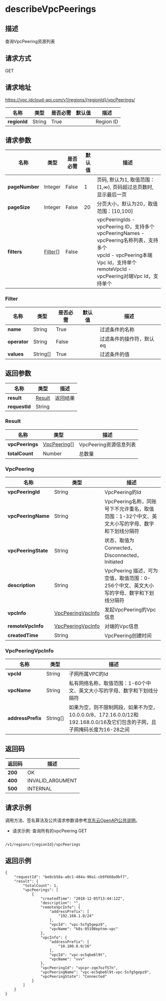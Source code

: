 # describeVpcPeerings


## 描述
查询VpcPeering资源列表

## 请求方式
GET

## 请求地址
https://vpc.jdcloud-api.com/v1/regions/{regionId}/vpcPeerings/

|名称|类型|是否必需|默认值|描述|
|---|---|---|---|---|
|**regionId**|String|True| |Region ID|

## 请求参数
|名称|类型|是否必需|默认值|描述|
|---|---|---|---|---|
|**pageNumber**|Integer|False|1|页码, 默认为1, 取值范围：[1,∞), 页码超过总页数时, 显示最后一页|
|**pageSize**|Integer|False|20|分页大小，默认为20，取值范围：[10,100]|
|**filters**|[Filter[]](#user-content-filter)|False| |vpcPeeringIds - vpcPeering ID，支持多个<br>vpcPeeringNames - vpcPeering名称列表，支持多个<br>vpcId	- vpcPeering本端Vpc Id，支持单个<br>remoteVpcId - vpcPeering对端Vpc Id，支持单个<br>|

### <div id="user-content-filter">Filter</div>
|名称|类型|是否必需|默认值|描述|
|---|---|---|---|---|
|**name**|String|True| |过滤条件的名称|
|**operator**|String|False| |过滤条件的操作符，默认eq|
|**values**|String[]|True| |过滤条件的值|

## 返回参数
|名称|类型|描述|
|---|---|---|
|**result**|[Result](#user-content-result)|返回结果|
|**requestId**|String| |

### <div id="user-content-result">Result</div>
|名称|类型|描述|
|---|---|---|
|**vpcPeerings**|[VpcPeering[]](#user-content-vpcpeering)|VpcPeering资源信息列表|
|**totalCount**|Number|总数量|
### <div id="user-content-vpcpeering">VpcPeering</div>
|名称|类型|描述|
|---|---|---|
|**vpcPeeringId**|String|VpcPeering的Id|
|**vpcPeeringName**|String|VpcPeering名称，同账号下不允许重名，取值范围：1-32个中文、英文大小写的字母、数字和下划线分隔符|
|**vpcPeeringState**|String|状态，取值为Connected，Disconnected，Initiated|
|**description**|String|VpcPeering 描述，可为空值，取值范围：0-256个中文、英文大小写的字母、数字和下划线分隔符|
|**vpcInfo**|[VpcPeeringVpcInfo](#user-content-vpcpeeringvpcinfo)|发起VpcPeering的Vpc信息|
|**remoteVpcInfo**|[VpcPeeringVpcInfo](#user-content-vpcpeeringvpcinfo)|对端的Vpc信息|
|**createdTime**|String|VpcPeering创建时间|
### <div id="user-content-vpcpeeringvpcinfo">VpcPeeringVpcInfo</div>
|名称|类型|描述|
|---|---|---|
|**vpcId**|String|子网所属VPC的Id|
|**vpcName**|String|私有网络名称，取值范围：1-60个中文、英文大小写的字母、数字和下划线分隔符|
|**addressPrefix**|String[]|如果为空，则不限制网段，如果不为空，10.0.0.0/8、172.16.0.0/12和192.168.0.0/16及它们包含的子网，且子网掩码长度为16-28之间|

## 返回码
|返回码|描述|
|---|---|
|**200**|OK|
|**400**|INVALID_ARGUMENT|
|**500**|INTERNAL|

## 请求示例
调用方法、签名算法及公共请求参数请参考[京东云OpenAPI公共说明](https://docs.jdcloud.com/common-declaration/api/introduction)。
- 请求示例: 查询所有的vpcPeering
GET
```

/v1/regions/{regionId}/vpcPeerings

```

## 返回示例
```
{
    "requestId": "be0cb58a-a0c1-484a-90a1-cb9f660a9bf7", 
    "result": {
        "totalCount": 1, 
        "vpcPeerings": [
            {
                "createdTime": "2018-12-05T13:44:12Z", 
                "description": "", 
                "remoteVpcInfo": {
                    "addressPrefix": [
                        "192.168.1.0/24"
                    ], 
                    "vpcId": "vpc-5sfg5gepz9", 
                    "vpcName": "k8s-05198eptnm-vpc"
                }, 
                "vpcInfo": {
                    "addressPrefix": [
                        "10.100.0.0/16"
                    ], 
                    "vpcId": "vpc-ec5qbe6l9t", 
                    "vpcName": "vvv"
                }, 
                "vpcPeeringId": "vpcpr-zqe7ozf57n", 
                "vpcPeeringName": "vpc-ec5qbe6l9t-vpc-5sfg5gepz9", 
                "vpcPeeringState": "Connected"
            }
        ]
    }
}
```
